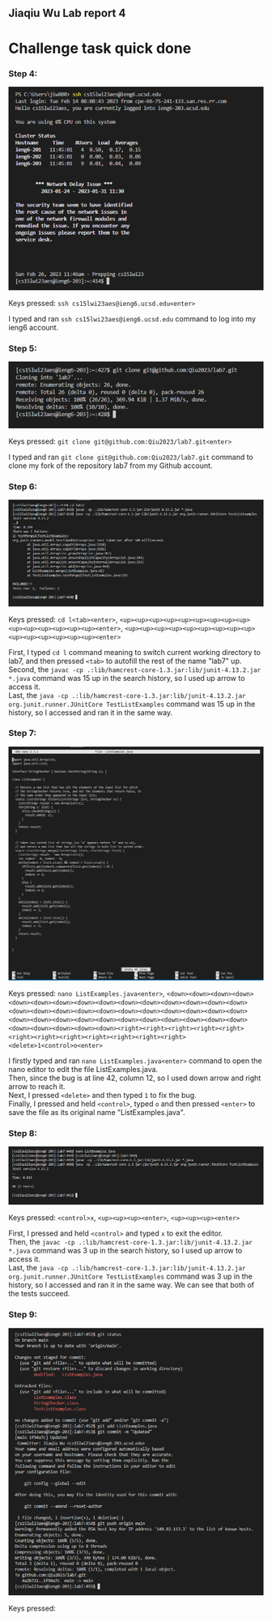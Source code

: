 ## Jiaqiu Wu Lab report 4
# Challenge task quick done

### Step 4:

![image](fig19.png) 

Keys pressed: `ssh cs15lwi23aes@ieng6.ucsd.edu<enter>`
  
I typed and ran `ssh cs15lwi23aes@ieng6.ucsd.edu` command to log into my ieng6 account.

### Step 5:

![image](fig20.png)

Keys pressed: `git clone git@github.com:Qiu2023/lab7.git<enter>`

I typed and ran `git clone git@github.com:Qiu2023/lab7.git` command to clone my fork of the repository lab7 from my Github account.

### Step 6:

![image](fig21.png)

Keys pressed: `cd l<tab><enter>`, `<up><up><up><up><up><up><up><up><up><up><up><up><up><up><up><enter>`, `<up><up><up><up><up><up><up><up><up><up><up><up><up><up><up><enter>`

First, I typed `cd l` command meaning to switch current working directory to lab7, and then pressed `<tab>` to autofill the rest of the name "lab7" up. \
Second, the `javac -cp .:lib/hamcrest-core-1.3.jar:lib/junit-4.13.2.jar *.java` command was 15 up in the search history, so I used up arrow to access it. \
Last, the `java -cp .:lib/hamcrest-core-1.3.jar:lib/junit-4.13.2.jar org.junit.runner.JUnitCore TestListExamples` command was 15 up in the history, so I accessed and ran it in the same way.

### Step 7:

![image](fig22.png)

Keys pressed: `nano ListExamples.java<enter>`, `<down><down><down><down><down><down><down><down><down><down><down><down><down><down><down><down><down><down><down><down><down><down><down><down><down><down><down><down><down><down><down><down><down><down><down><down><down><down><down><down><down><down><right><right><right><right><right><right><right><right><right><right><right><right><delete>1<control>o<enter>`

I firstly typed and ran `nano ListExamples.java<enter>` command to open the nano editor to edit the file ListExamples.java. \
Then, since the bug is at line 42, column 12, so I used down arrow and right arrow to reach it. \
Next, I pressed `<delete>` and then typed `1` to fix the bug. \
Finally, I pressed and held `<control>`, typed `o` and then pressed `<enter>` to save the file as its original name "ListExamples.java".

### Step 8:

![image](fig23.png)

Keys pressed: `<control>x`, `<up><up><up><enter>`, `<up><up><up><enter>`

First, I pressed and held `<control>` and typed `x` to exit the editor. \
Then, the `javac -cp .:lib/hamcrest-core-1.3.jar:lib/junit-4.13.2.jar *.java` command was 3 up in the search history, so I used up arrow to access it. \
Last, the `java -cp .:lib/hamcrest-core-1.3.jar:lib/junit-4.13.2.jar org.junit.runner.JUnitCore TestListExamples` command was 3 up in the history, so I accessed and ran it in the same way. We can see that both of the tests succeed.

### Step 9:

![image](fig24.png)

Keys pressed: 
